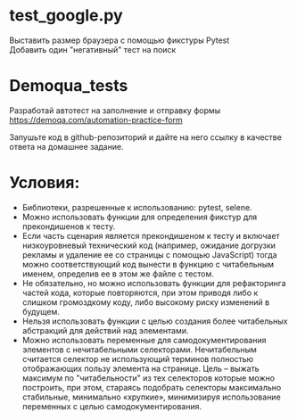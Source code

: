#  test_google.py
Выставить размер браузера с помощью фикстуры Pytest  
Добавить один "негативный" тест на поиск
# 
# 
#  Demoqua_tests
Разработай автотест на заполнение и отправку формы https://demoqa.com/automation-practice-form

Запушьте код в github-репозиторий и дайте на него ссылку в качестве ответа на домашнее задание.

# Условия:
- Библиотеки, разрешенные к использованию: pytest, selene.
- Можно использовать функции для определения фикстур для прекондишенов к тесту.
- Если часть сценария является прекондишеном к тесту и включает низкоуровневый технический код (например, ожидание догрузки рекламы и удаление ее со страницы с помощью JavaScript)  тогда можно соответствующий код вынести в функцию с читабельным именем, определив ее в этом же файле с тестом.
- Не обязательно, но можно использовать функции для рефакторинга частей кода, которые повторяются, при этом приводя либо к слишком громоздкому коду, либо высокому риску изменений в будущем.
- Нельзя использовать функции с целью создания более читабельных абстракций для действий над элементами.
- Можно использовать переменные для самодокументирования элементов с нечитабельными селекторами. Нечитабельным считается селектор не использующий терминов полностью отображающих пользу элемента на странице. Цель – выжать максимум по "читабельности" из тех селекторов которые можно построить, при этом, стараясь подобрать селекторы максимально стабильные, минимально «хрупкие», минимизируя использование переменных с целью самодокументирования.

